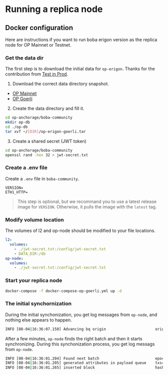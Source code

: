 # Running a replica node

## Docker configuration

Here are instructions if you want to run boba erigon version as the replica node for OP Mainnet or Testnet.

### Get the data dir

The first step is to download the initial data for `op-erigon`. Thanks for the contribution from [Test in Prod](https://www.testinprod.io).

1. Download the correct data directory snapshot.

* [OP Mainnet](https://op-erigon-backup.mainnet.testinprod.io)
* [OP Goerli](https://op-erigon-backup.goerli.testinprod.io)

2. Create the data directory and fill it.

  ```bash
  cd op-anchorage/boba-community
  mkdir op-db
  cd ./op-db
  tar xvf ~/[DIR]/op-erigon-goerli.tar
  ```

3. Create a shared secret (JWT token)

  ```bash
  cd op-anchorage/boba-community
  openssl rand -hex 32 > jwt-secret.txt
  ```

### Create a .env file

Create a  `.env` file in `boba-community`.

```
VERSION=
ETH1_HTTP=
```

> This step is optional, but we recommand you to use a latest release image for `VERSION`. Otherwise, it pulls the image with the `latest` tag.

### Modify volume location

The volumes of l2 and op-node should be modified to your file locations.

```yaml
l2:
  volumes:
    - ./jwt-secret.txt:/config/jwt-secret.txt
    - DATA_DIR:/db
op-node:
  volumes:
  	- ./jwt-secret.txt:/config/jwt-secret.txt
```

### Start your replica node

```bash
docker-compose -f docker-compose-op-goerli.yml up -d
```

### The initial synchornization

During the initial synchonization, you get log messages from `op-node`, and nothing else appears to happen.

```bash
INFO [08-04|16:36:07.150] Advancing bq origin                      origin=df76ff..48987e:8301316 originBehind=false
```

After a few minutes, `op-node` finds the right batch and then it starts synchronizing. During this synchonization process, you get log messags from `op-node`.

```bash
INFO [08-04|16:36:01.204] Found next batch                         epoch=44e203..fef9a5:8301309 batch_epoch=8301309                batch_timestamp=1,673,567,518
INFO [08-04|16:36:01.205] generated attributes in payload queue    txs=2  timestamp=1,673,567,518
INFO [08-04|16:36:01.265] inserted block                           hash=ee61ee..256300 number=4,069,725 state_root=a582ae..33a7c5 timestamp=1,673,567,518 parent=5b102e..13196c prev_randao=4758ca..11ff3a fee_recipient=0x4200000000000000000000000000000000000011 txs=2  update_safe=true
```
